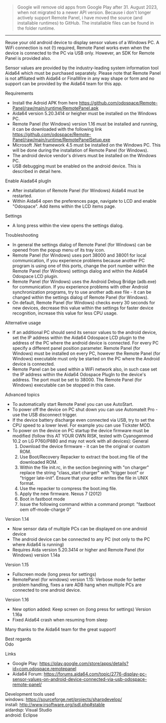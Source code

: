 >Google will remove old apps from Google Play after 31. August 2023, when not migrated to a newer API version. Because i don't longer actively support Remote Panel, i have moved the source (and installable runtimes) to GitHub. The installable files can be found in the folder runtime.
----

Reuse your old android device to display sensor values of a Windows PC. A WiFi connection is not (!) required, Remote Panel works even when the device is connected to the PC via USB only. However, an SDK for Remote Panel is provided also.
 
Sensor values are provided by the industry-leading system information tool Aida64 which must be purchased separately. Please note that Remote Panel is not affiliated with Aida64 or FinalWire in any way shape or form and no support can be provided by the Aida64 team for this app.
 
Requirements
- Install the Adroid APK from here https://github.com/odospace/Remote-Panel/raw/main/runtime/RemotePanel.apk
- Aida64 version 5.20.3414 or heigher must be installed on the Windows PC.
- Remote Panel (for Windows) version 1.16 must be installed and running, it can be downloaded with the following link https://github.com/odospace/Remote-Panel/raw/main/runtime/RemotePanelSetup.exe 
- Microsoft .Net framework 4.5 must be installed on the Windows PC. This will be done during the installation of Remote Panel (for Windows).
- The android device vendor's drivers must be installed on the Windows PC.
- USB debugging must be enabled on the android device. This is described in detail here. 
 
Enable Aiada64 plugIn
- After installation of Remote Panel (for Windows) Aida64 must be restarted.
- Within Aida64 open the preferences page, navigate to LCD and enable "Odospace". Add items within the LCD items page.
 
Settings
- A long press within the view opens the settings dialog.
 
Troubleshooting
- In general the settings dialog of Remote Panel (for Windows) can be opened from the popup menu of its tray icon.
- Remote Panel (for Windows) uses port 38000 and 38001 for local communication, if you experience problems because another PC program is using one of this ports, change the port number within the Remote Panel (for Windows) settings dialog and within the Aida64 Odospace LCD plugin.
- Remote Panel (for Windows) uses the Android Debug Bridge (adb.exe) for communication. If you experience problems with other Android synchronization programs, try to use another adb.exe file - it can be changed within the settings dialog of Remote Panel (for Windows).
- On default, Remote Panel (for Windows) checks every 30 seconds for new devices, decrease this value within the settings for faster device recognition, increase this value for less CPU usage.
 
Alternative usage
- If an additional PC should send its sensor values to the android device, set the IP address within the Aida64 Odospace LCD plugin to the address of the PC where the android device is connected. For every PC specify a different panel position parameter. Remote Panel (for Windows) must be installed on every PC, however the Remote Panel (for Windows) executable must only be started on the PC where the Android device is connected.
- Remote Panel can be used within a WiFi network also, in such case set the IP address within the Aida64 Odospace PlugIn to the device's address. The port must be set to 38000. The Remote Panel (for Windows) executable can be stopped in this case.
 
Advanced topics
- To automatically start Remote Panel you can use AutoStart.
- To power off the device on PC shut down you can use AutomateIt Pro - use the USB disconnect trigger.
- If the device battery discharge even connected via USB, try to set the CPU speed to a lower level. For example you can use Tickster MOD.
- To power on the device on PC startup the device firmware must be modified (follow this AT YOUR OWN RISK, tested with Cyanogenmod 10.2 on LG P760/P880 and may not work with all devices):
  General
  1. Download the device firmware - it can be the original or custom ROM.
  2. Use Boot/Recovery Repacker to extract the boot.img file of the downloaded ROM.
  3. Within the file init.rc, in the section beginning with "on charger" replace the string "class_start charger" with "trigger boot" or "trigger late-init". Ensure that your editor writes the file in UNIX format.
  4. Use the repacker to compress the boot.img file.
  5. Apply the new firmware.
  Nexus 7 (2012)
  1. Boot in fastboot mode
  2. Issue the following command within a command prompt: "fastboot oem off-mode-charge 0"
  
 

Version 1.14

- Now sensor data of multiple PCs can be displayed on one android device
- The android device can be connected to any PC (not only to the PC where Aida64 is running)
- Requires Aida version 5.20.3414 or higher and Remote Panel (for Windows) version 1.14a
 
Version 1.15
- Fullscreen mode (long press for settings)
- RemotePanel (for windows) version 1.15: Verbose mode for better problem handling, fixes a rare ADB hang when multiple PCs are connected to one android device.
 
Version 1.16
- New option added: Keep screen on (long press for settings)
Version 1.16a
- Fixed Aida64 crash when resuming from sleep

 

Many thanks to the Aida64 team for the great support!

 

Best regards <br/>
Odo
 
 
 
Links
- Google Play: https://play.google.com/store/apps/details?id=com.odospace.remotepanel
- Aida64 Forum: https://forums.aida64.com/topic/2776-display-pc-sensor-values-on-android-device-connected-via-usb-odospace-remote-panel/


Development tools used<br/>
windows:  https://sourceforge.net/projects/sharpdevelop/<br/>
install:  http://www.jrsoftware.org/isdl.php#stable<br/>
aidardsp: Visual Studio<br/>
android:  Eclipse<br/>
